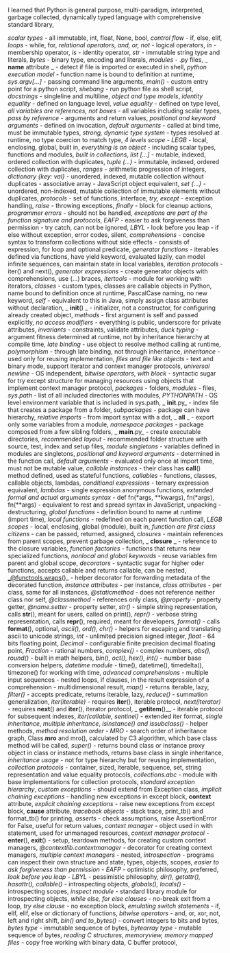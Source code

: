 
I learned that Python is general purpose, multi-paradigm, interpreted, garbage collected, dynamically typed language with comprehensive standard library,

_scalar types_ - all immutable, int, float, None, bool, _control flow_ - if, else, elif, _loops_ - while, for, _relational operators_, _and, or, not_ - logical operators, _in_ - membership operator, _is_ - identity operator, _str_ - immutable string type and literals, _bytes_ - binary type, encoding and literals, _modules_ - .py files, _ __name__ attribute _ - detect if file is imported or executed in shell, _python execution model_ - function name is bound to definition at runtime, _sys.argv[...]_ - passing command line arguments, _main()_ - custom entry point for a python script, _shebang_ - run python file as shell script, _docstrings_ - singleline and multiline, _object and type models_, _identity equality_ - defined on language level, _value equality_ - defined on type level, _all variables are references, not boxes_ - all variables including scalar types, _pass by reference_ - arguments and return values, _positional and keyword arguments_ - defined on invocation, _default arguments_ - called at bind time, must be immutable types, _strong, dynamic type system_ - types resolved at runtime,  no type coercion to match type, _4 levels scope - LEGB_ - local, enclosing, global, built in, _everything is an object_ - including scalar types, functions and modules, _built in collections_, _list [...]_ - mutable, indexed, ordered collection with duplicates, _tuple (...)_ - immutable, indexed, ordered collection with duplicates, _ranges_ - arithmetic progression of integers, _dictionary {key: val}_ - unordered, indexed, mutable collection without duplicates - associative array - JavaScript object equivalent, _set {...}_ - unordered, non-indexed, mutable collection of immutable elements without duplicates, _protocols_ - set of functions, interface, _try, except_ - exception handling, _raise_ - throwing exceptions, _finally_ - block for cleanup actions, _programmer errors_ - should not be handled, _exceptions are part of the function signature and protocols_, _EAFP_ - easier to ask forgiveness than permission - try catch, can not be ignored, _LBYL_ - look before you leap - if else without exception, error codes, silent, _comprehensions_ - concise syntax to transform collections without side effects - consists of expression, for loop and optional predicate, _generator functions_ - iterables defined via functions, have yield keyword, evaluated lazily, can model infinite sequences, can maintain state in local variables, _iteration protocols_ - iter() and next(), _generator expressions_ - create generator objects  with comprehensions, use (...) braces, _itertools_ - module for working with iterators, _classes_ - custom types, classes are callable objects in Python, name bound to definition once at runtime, PascalCase naming, no new keyword, _self_ - equivalent to this in Java, simply assign class attributes without declaration, _ __init__() _ - initializer, not a constructor, for configuring already created object, _methods_ - first argument is self and passed explicitly, _no access modifiers_ - everything is public, underscore for private attributes, _invariants_ - constraints, validate attributes, _duck typing_ - argument fitness determined at runtime, not by inheritance hierarchy at compile time, _late binding_ - use object to resolve method calling at runtime, _polymorphism_ - through late binding, not through inheritance, _inheritance_ - used only for reusing implementation, _files and file like objects_ - text and binary mode, support iterator and context manager protocols, _universal newline_ - OS independent, _bitwise operators_, _with block_ - syntactic sugar for try except structure for managing resources using objects that implement context manager protocol, _packages_ - folders, _modules_ - files, _sys.path_ - list of all included directories with modules, _PYTHONPATH_ - OS level environment variable that is included in sys.path, _ __init__.py_ - index file that creates  a package from a folder, _subpackages_ - package can have hierarchy, _relative imports_ - from import syntax with a dot, _ __all__ _ - export only some variables from a module, _namespace packages_ - package composed from a few sibling folders, _ __main__.py_ - create executable directories, _recommended layout_ - recommended folder structure with source, test, index and setup files, _module singletons_ - variables defined in modules are singletons, _positional and keyword arguments_ - determined in the function call, _default arguments_ - evaluated only once at import time, must not be mutable value, _callable instances_ - their class has __call__() method defined, used as stateful functions, _callables_ - functions, classes, callable objects, lambdas, _conditional expressions_ - ternary expression equivalent, _lambdas_ - single expression anonymous functions, _extended formal and actual arguments syntax_ - def fn(*args, **kwargs), fn(*args), fn(**args) - equivalent to rest and spread syntax in JavaScript, unpacking - destructuring, _global functions_ - definition bound to name at runtime (import time), _local functions_ - redefined on each parent function call, _LEGB scopes_ - local, enclosing, global (module), built in, _function are first class citizens_ - can be passed, returned, assigned, _closures_ - maintain references from parent scopes, prevent garbage collection, _ __closure__ _ - reference to the closure variables, _function factories_ - functions that returns new specialized functions, _nonlocal and global keywords_ - reuse variables frm parent and global scope, _decorators_ - syntactic sugar for higher oder functions, accepts callable and returns callable, can be nested, _@functools.wraps()_ - helper decorator for forwarding metadata of the decorated function, _instance attributes_ - per instance, _class attributes_ - per class, same for all instances, _@staticmethod_ - does not reference neither class nor self, _@classmethod_ - references only class, _@property_ - property getter, _@name.setter_ - property setter, _str()_ - simple string representation, calls __str__(), meant for users, called on print(), _repr()_ - verbose string representation, calls __repr__(), required, meant for developers, _format()_ - calls __format__(), optional, _ascii(), ord(), chr()_ - helpers for escaping and translating ascii to unicode strings, _int_ - unlimited precision signed integer, _float_ - 64 bits floating point, _Decimal_ - configurable finite precision decimal floating point, _Fraction_ - rational numbers, _complex()_ - complex numbers, _abs(), round()_ - built in math helpers, _bin(), oct(), hex(), int()_ - number base conversion helpers, _datetime module_ - time(), datetime(), timedelta(), timezone() for working with time, _advanced comprehensions_ - multiple input sequences - nested loops, if clauses, in the result expression of a comprehension - multidimensional result, _map()_ - returns iterable, lazy, _filter()_ - accepts predicate, returns iterable, lazy, _reduce()_ - summation generalization, _iter(iterable)_ - requires __iter__(), iterable protocol, _next(iterator)_ - requires __next__() and __iter__(), iterator protocol, _ __getitem__()__ - iterable protocol for subsequent indexes, _iter(callable, sentinel)_ - extended iter format, _single inheritance_, _multiple inheritance_, _isinstance() and issubclass()_ - helper methods, _method resolution order - MRO_ - search order of inheritance graph, Class.__mro__ and mro(), calculated by C3 algorithm, which base class method will be called, _super()_ - returns bound class or instance proxy object in class or instance methods, returns base class in single inheritance, _inheritance usage_ - not for type hierarchy but for reusing implementation, _collection protocols_ - container, sized, iterable, sequence, set, string representation and value equality protocols, _collections.abc_ - module with base implementations for collection protocols, _standard exception hierarchy_, _custom exceptions_ - should extend from Exception class, _implicit chaining exceptions_ - handling new exceptions in except block, __context__ attribute, _explicit chaining exceptions_ - raise new exceptions from except block, __cause__ attribute, _traceback objects_ - stack trace, print_tb() and format_tb() for printing, _asserts_ - check assumptions, raise AssertionError for False, useful for return values, _context manager_ - object used in with statement, used for unmanaged resources, _context manager protocol_ - __enter__(), __exit__() - setup, teardown methods, for creating custom context managers, _@contextlib.contextmanager_ - decorator for creating context managers, _multiple context managers_ - nested, _introspection_ - programs can inspect their own structure and state, types, objects, scopes, _easier to ask forgiveness than permission - EAFP_ - optimistic philosophy, preferred, _look before you leap - LBYL_ - pessimistic philosophy, _dir(), getattr(), hasattr(), callable()_ - introspecting objects, _globals(), locals()_ - introspecting scopes, _inspect module_ - standard library module for introspecting objects, _while else, for else clauses_ - no-break exit from a loop, _try else clause_ - no exception block, _emulating switch statements_ - if, elif, elif, else or dictionary of functions,  _bitwise operators_ - and, or, xor, not, left and right shift, _bin() and to_bytes()_ - convert integers to bits and bytes, _bytes type_ - immutable sequence of bytes, _bytearray type_ - mutable sequence of bytes, _reading C structures_, _memoryview, memory mapped files_ - copy free working with binary data, C buffer protocol, 





